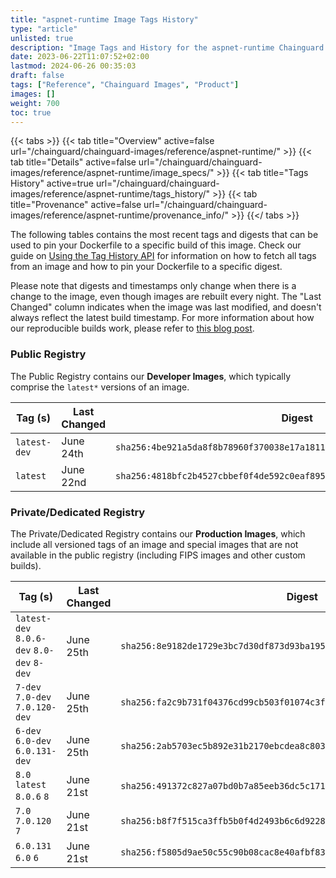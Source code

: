 ```yaml
---
title: "aspnet-runtime Image Tags History"
type: "article"
unlisted: true
description: "Image Tags and History for the aspnet-runtime Chainguard Image"
date: 2023-06-22T11:07:52+02:00
lastmod: 2024-06-26 00:35:03
draft: false
tags: ["Reference", "Chainguard Images", "Product"]
images: []
weight: 700
toc: true
---
```


{{< tabs >}}
{{< tab title="Overview" active=false url="/chainguard/chainguard-images/reference/aspnet-runtime/" >}}
{{< tab title="Details" active=false url="/chainguard/chainguard-images/reference/aspnet-runtime/image_specs/" >}}
{{< tab title="Tags History" active=true url="/chainguard/chainguard-images/reference/aspnet-runtime/tags_history/" >}}
{{< tab title="Provenance" active=false url="/chainguard/chainguard-images/reference/aspnet-runtime/provenance_info/" >}}
{{</ tabs >}}

The following tables contains the most recent tags and digests that can be used to pin your Dockerfile to a specific build of this image. Check our guide on [Using the Tag History API](/chainguard/chainguard-images/using-the-tag-history-api/) for information on how to fetch all tags from an image and how to pin your Dockerfile to a specific digest.

Please note that digests and timestamps only change when there is a change to the image, even though images are rebuilt every night. The "Last Changed" column indicates when the image was last modified, and doesn't always reflect the latest build timestamp. For more information about how our reproducible builds work, please refer to [this blog post](https://www.chainguard.dev/unchained/reproducing-chainguards-reproducible-image-builds).

### Public Registry
The Public Registry contains our **Developer Images**, which typically comprise the `latest*` versions of an image.

| Tag (s)       | Last Changed | Digest                                                                    |
|---------------|--------------|---------------------------------------------------------------------------|
|  `latest-dev` | June 24th    | `sha256:4be921a5da8f8b78960f370038e17a18111207a800bf00fa9643d88f9f703ea1` |
|  `latest`     | June 22nd    | `sha256:4818bfc2b4527cbbef0f4de592c0eaf895eb8a930591e51428ae123008eec932` |


### Private/Dedicated Registry
The Private/Dedicated Registry contains our **Production Images**, which include all versioned tags of an image and special images that are not available in the public registry (including FIPS images and other custom builds).

| Tag (s)                                     | Last Changed | Digest                                                                    |
|---------------------------------------------|--------------|---------------------------------------------------------------------------|
|  `latest-dev` `8.0.6-dev` `8.0-dev` `8-dev` | June 25th    | `sha256:8e9182de1729e3bc7d30df873d93ba195899c7102cf432420884dac843826aa6` |
|  `7-dev` `7.0-dev` `7.0.120-dev`            | June 25th    | `sha256:fa2c9b731f04376cd99cb503f01074c3f5cc9a239b4db28fc2d24027b8822e14` |
|  `6-dev` `6.0-dev` `6.0.131-dev`            | June 25th    | `sha256:2ab5703ec5b892e31b2170ebcdea8c803787097e31793b059d62b36c1c645e26` |
|  `8.0` `latest` `8.0.6` `8`                 | June 21st    | `sha256:491372c827a07bd0b7a85eeb36dc5c1715ba6e1c2e6e8acd6326e6b85dc1979b` |
|  `7.0` `7.0.120` `7`                        | June 21st    | `sha256:b8f7f515ca3ffb5b0f4d2493b6c6d9228f81945f29328041c9b607306897c57a` |
|  `6.0.131` `6.0` `6`                        | June 21st    | `sha256:f5805d9ae50c55c90b08cac8e40afbf835cd92f174550e8ba2071a256208af6f` |

